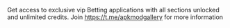 Get access to exclusive vip Betting applications with all sections unlocked and unlimited credits. Join https://t.me/apkmodgallery for more information 
